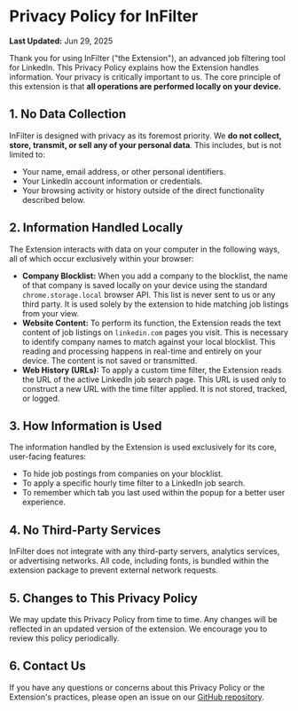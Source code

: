# Privacy Policy for InFilter

**Last Updated:** Jun 29, 2025

Thank you for using InFilter ("the Extension"), an advanced job filtering tool for LinkedIn. This Privacy Policy explains how the Extension handles information. Your privacy is critically important to us. The core principle of this extension is that **all operations are performed locally on your device.**

## 1. No Data Collection

InFilter is designed with privacy as its foremost priority. We **do not collect, store, transmit, or sell any of your personal data**. This includes, but is not limited to:
- Your name, email address, or other personal identifiers.
- Your LinkedIn account information or credentials.
- Your browsing activity or history outside of the direct functionality described below.

## 2. Information Handled Locally

The Extension interacts with data on your computer in the following ways, all of which occur exclusively within your browser:

*   **Company Blocklist:** When you add a company to the blocklist, the name of that company is saved locally on your device using the standard `chrome.storage.local` browser API. This list is never sent to us or any third party. It is used solely by the extension to hide matching job listings from your view.
*   **Website Content:** To perform its function, the Extension reads the text content of job listings on `linkedin.com` pages you visit. This is necessary to identify company names to match against your local blocklist. This reading and processing happens in real-time and entirely on your device. The content is not saved or transmitted.
*   **Web History (URLs):** To apply a custom time filter, the Extension reads the URL of the active LinkedIn job search page. This URL is used only to construct a new URL with the time filter applied. It is not stored, tracked, or logged.

## 3. How Information is Used

The information handled by the Extension is used exclusively for its core, user-facing features:
- To hide job postings from companies on your blocklist.
- To apply a specific hourly time filter to a LinkedIn job search.
- To remember which tab you last used within the popup for a better user experience.

## 4. No Third-Party Services

InFilter does not integrate with any third-party servers, analytics services, or advertising networks. All code, including fonts, is bundled within the extension package to prevent external network requests.

## 5. Changes to This Privacy Policy

We may update this Privacy Policy from time to time. Any changes will be reflected in an updated version of the extension. We encourage you to review this policy periodically.

## 6. Contact Us

If you have any questions or concerns about this Privacy Policy or the Extension's practices, please open an issue on our [GitHub repository](https://github.com/dipeshkoirala21/InFilter/issues).
